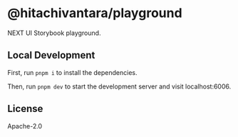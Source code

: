 # @hitachivantara/playground

NEXT UI Storybook playground.

## Local Development

First, run `pnpm i` to install the dependencies.

Then, run `pnpm dev` to start the development server and visit localhost:6006.

## License

Apache-2.0
